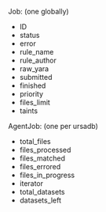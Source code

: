 Job: (one globally)
* ID
* status
* error
* rule_name
* rule_author
* raw_yara
* submitted
* finished
* priority
* files_limit
* taints

AgentJob: (one per ursadb)
* total_files
* files_processed
* files_matched
* files_errored
* files_in_progress
* iterator
* total_datasets
* datasets_left

